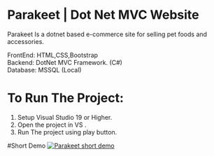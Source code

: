 # Parakeet | Dot Net MVC Website
 Parakeet Is a dotnet based e-commerce site for selling pet foods and accessories.
 
 FrontEnd: HTML,CSS,Bootstrap
 <br>Backend: DotNet MVC Framework. (C#)
 <br>Database: MSSQL (Local)
 
 # To Run The Project:
 1. Setup Visual Studio 19 or Higher.
 2. Open the project in VS .
 3. Run The project using play button.

#Short Demo
[![Parakeet short demo](https://img.youtube.com/vi/CdzC_hzbq6Y/5.jpg)](https://www.youtube.com/watch?v=CdzC_hzbq6Y)
